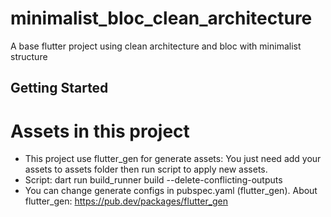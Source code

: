 # minimalist_bloc_clean_architecture

A base flutter project using clean architecture and bloc with minimalist structure

## Getting Started

# Assets in this project
  - This project use flutter_gen for generate assets:
    You just need add your assets to assets folder then run script to apply new assets.
  - Script:
    dart run build_runner build --delete-conflicting-outputs
  - You can change generate configs in pubspec.yaml (flutter_gen).
About flutter_gen: https://pub.dev/packages/flutter_gen
